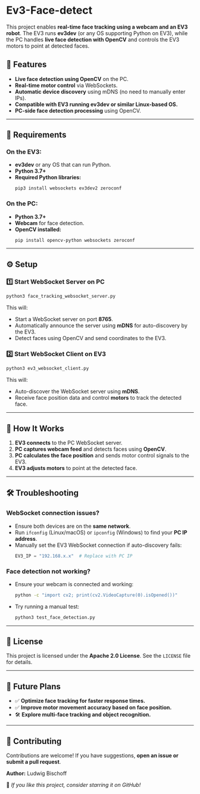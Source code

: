 # Ev3-Face-detect

This project enables **real-time face tracking using a webcam and an EV3 robot**. The EV3 runs **ev3dev** (or any OS supporting Python on EV3), while the PC handles **live face detection with OpenCV** and controls the EV3 motors to point at detected faces.

## 🚀 Features
- **Live face detection using OpenCV** on the PC.
- **Real-time motor control** via WebSockets.
- **Automatic device discovery** using mDNS (no need to manually enter IPs).
- **Compatible with EV3 running ev3dev or similar Linux-based OS.**
- **PC-side face detection processing** using OpenCV.

---

## 📌 Requirements
### **On the EV3:**
- **ev3dev** or any OS that can run Python.
- **Python 3.7+**
- **Required Python libraries:**
  ```sh
  pip3 install websockets ev3dev2 zeroconf
  ```

### **On the PC:**
- **Python 3.7+**
- **Webcam** for face detection.
- **OpenCV installed:**
  ```sh
  pip install opencv-python websockets zeroconf
  ```

---

## ⚙️ Setup
### **1️⃣ Start WebSocket Server on PC**
```sh
python3 face_tracking_websocket_server.py
```
This will:
- Start a WebSocket server on port **8765**.
- Automatically announce the server using **mDNS** for auto-discovery by the EV3.
- Detect faces using OpenCV and send coordinates to the EV3.

### **2️⃣ Start WebSocket Client on EV3**
```sh
python3 ev3_websocket_client.py
```
This will:
- Auto-discover the WebSocket server using **mDNS**.
- Receive face position data and control **motors** to track the detected face.

---

## 🔄 How It Works
1. **EV3 connects** to the PC WebSocket server.
2. **PC captures webcam feed** and detects faces using **OpenCV**.
3. **PC calculates the face position** and sends motor control signals to the EV3.
4. **EV3 adjusts motors** to point at the detected face.

---

## 🛠 Troubleshooting
### **WebSocket connection issues?**
- Ensure both devices are on the **same network**.
- Run `ifconfig` (Linux/macOS) or `ipconfig` (Windows) to find your **PC IP address**.
- Manually set the EV3 WebSocket connection if auto-discovery fails:
  ```python
  EV3_IP = "192.168.x.x"  # Replace with PC IP
  ````

### **Face detection not working?**
- Ensure your webcam is connected and working:
  ```sh
  python -c "import cv2; print(cv2.VideoCapture(0).isOpened())"
  ```
- Try running a manual test:
  ```sh
  python3 test_face_detection.py
  ```

---

## 📜 License
This project is licensed under the **Apache 2.0 License**. See the `LICENSE` file for details.

---

## 🔮 Future Plans
- ✅ **Optimize face tracking for faster response times.**
- ✅ **Improve motor movement accuracy based on face position.**
- 🛠 **Explore multi-face tracking and object recognition.**

---

## 🤝 Contributing
Contributions are welcome! If you have suggestions, **open an issue or submit a pull request**.

**Author:** Ludwig Bischoff

🌟 *If you like this project, consider starring it on GitHub!*

